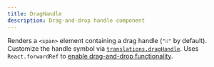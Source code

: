 ```yaml
---
title: DragHandle
description: Drag-and-drop handle component
---
```


Renders a `<span>` element containing a drag handle (`"⁞⁞"` by default). Customize the handle symbol via [`translations.dragHandle`](./querybuilder#translations). Uses `React.forwardRef` to [enable drag-and-drop functionality](../dnd).
